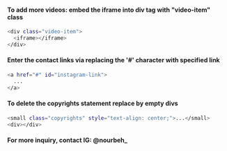 #### To add more videos: embed the iframe into div tag with "video-item" class

```sh
<div class="video-item">
  <iframe></iframe>
</div>
```

#### Enter the contact links via replacing the '#' character with specified link

```sh
<a href="#" id="instagram-link">
  ...
</a>
```

#### To delete the copyrights statement replace by empty divs

```sh
<small class="copyrights" style="text-align: center;">...</small>
<div></div>
```

#### For more inquiry, contact IG: @nourbeh_ 
